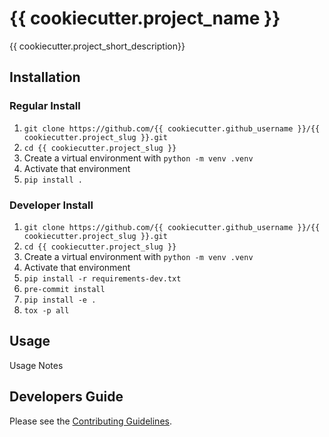 # {{ cookiecutter.project_name }}

{{ cookiecutter.project_short_description}}

## Installation

### Regular Install

1. `git clone https://github.com/{{ cookiecutter.github_username }}/{{ cookiecutter.project_slug }}.git`
2. `cd {{ cookiecutter.project_slug }}`
3. Create a virtual environment with `python -m venv .venv`
4. Activate that environment
5. `pip install .`

### Developer Install

1. `git clone https://github.com/{{ cookiecutter.github_username }}/{{ cookiecutter.project_slug }}.git`
2. `cd {{ cookiecutter.project_slug }}`
3. Create a virtual environment with `python -m venv .venv`
4. Activate that environment
5. `pip install -r requirements-dev.txt`
6. `pre-commit install`
7. `pip install -e .`
8. `tox -p all`

## Usage

Usage Notes

## Developers Guide

Please see the [Contributing Guidelines](CONTRIBUTING.md).
